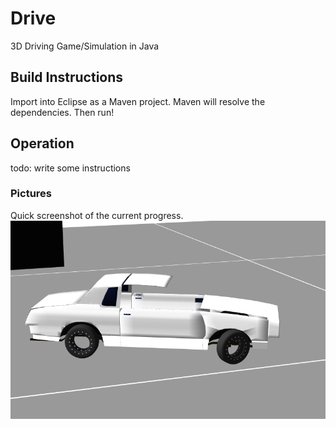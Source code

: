 # Drive
3D Driving Game/Simulation in Java
## Build Instructions
Import into Eclipse as a Maven project.  Maven will resolve the dependencies.  Then run!
## Operation
todo: write some instructions
### Pictures
Quick screenshot of the current progress.
![Alt text](/documentation/img/pic1.png)
